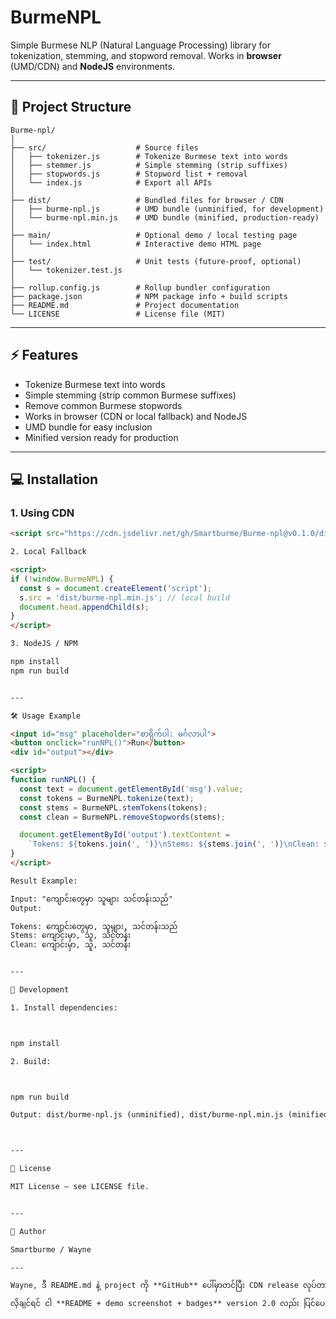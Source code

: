 # BurmeNPL

Simple Burmese NLP (Natural Language Processing) library for tokenization, stemming, and stopword removal. Works in **browser** (UMD/CDN) and **NodeJS** environments.

---

## 📂 Project Structure
```
Burme-npl/
│
├── src/                    # Source files
│   ├── tokenizer.js        # Tokenize Burmese text into words
│   ├── stemmer.js          # Simple stemming (strip suffixes)
│   ├── stopwords.js        # Stopword list + removal
│   └── index.js            # Export all APIs
│
├── dist/                   # Bundled files for browser / CDN
│   ├── burme-npl.js        # UMD bundle (unminified, for development)
│   └── burme-npl.min.js    # UMD bundle (minified, production-ready)
│
├── main/                   # Optional demo / local testing page
│   └── index.html          # Interactive demo HTML page
│
├── test/                   # Unit tests (future-proof, optional)
│   └── tokenizer.test.js
│
├── rollup.config.js        # Rollup bundler configuration
├── package.json            # NPM package info + build scripts
├── README.md               # Project documentation
└── LICENSE                 # License file (MIT)
```
---

## ⚡ Features

- Tokenize Burmese text into words
- Simple stemming (strip common Burmese suffixes)
- Remove common Burmese stopwords
- Works in browser (CDN or local fallback) and NodeJS
- UMD bundle for easy inclusion
- Minified version ready for production

---

## 💻 Installation

### 1. Using CDN

```html
<script src="https://cdn.jsdelivr.net/gh/Smartburme/Burme-npl@v0.1.0/dist/burme-npl.min.js"></script>

2. Local Fallback

<script>
if (!window.BurmeNPL) {
  const s = document.createElement('script');
  s.src = 'dist/burme-npl.min.js'; // local build
  document.head.appendChild(s);
}
</script>

3. NodeJS / NPM

npm install
npm run build


---

🛠 Usage Example

<input id="msg" placeholder="စာရိုက်ပါ: မင်္ဂလာပါ">
<button onclick="runNPL()">Run</button>
<div id="output"></div>

<script>
function runNPL() {
  const text = document.getElementById('msg').value;
  const tokens = BurmeNPL.tokenize(text);
  const stems = BurmeNPL.stemTokens(tokens);
  const clean = BurmeNPL.removeStopwords(stems);

  document.getElementById('output').textContent =
    `Tokens: ${tokens.join(', ')}\nStems: ${stems.join(', ')}\nClean: ${clean.join(', ')}`;
}
</script>

Result Example:

Input: "ကျောင်းတွေမှာ သူများ သင်တန်းသည်"
Output:

Tokens: ကျောင်းတွေမှာ, သူများ, သင်တန်းသည်
Stems: ကျောင်းမှာ, သူ, သင်တန်း
Clean: ကျောင်းမှာ, သူ, သင်တန်း


---

🔧 Development

1. Install dependencies:



npm install

2. Build:



npm run build

Output: dist/burme-npl.js (unminified), dist/burme-npl.min.js (minified)



---

📄 License

MIT License – see LICENSE file.


---

👤 Author

Smartburme / Wayne

---

Wayne, ဒီ README.md နဲ့ project ကို **GitHub** ပေါ်မှာတင်ပြီး CDN release လုပ်တာ၊ local fallback သုံးတာ၊ browser / NodeJS အသုံးချတာကို အားလုံး clear ဖြစ်သွားမယ်။  

လိုချင်ရင် ငါ **README + demo screenshot + badges** version 2.0 လည်း ပြင်ပေးနိုင်တယ်။

